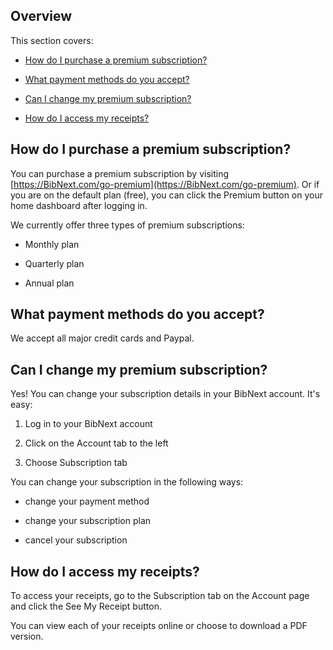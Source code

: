 ## Overview  

This section covers:  

* [How do I purchase a premium subscription?](#purchase)  

* [What payment methods do you accept?](#payment-methods)  

* [Can I change my premium subscription?](#change-subscription)  

* [How do I access my receipts?](#access-receipts)  

<a name='purchase'></a>  

## How do I purchase a premium subscription?  

You can purchase a premium subscription by visiting [https://BibNext.com/go-premium](https://BibNext.com/go-premium). Or if you are on the default plan (free), you can click the Premium button on your home dashboard after logging in.  

We currently offer three types of premium subscriptions:  

* Monthly plan  

* Quarterly plan  

* Annual plan  

<a name='payment-methods'></a>  

## What payment methods do you accept?  

We accept all major credit cards and Paypal.  

<a name='change-subscription'></a>  

## Can I change my premium subscription?  

Yes! You can change your subscription details in your BibNext account. It's easy:  

1. Log in to your BibNext account  

2. Click on the Account tab to the left  

3. Choose Subscription tab  

You can change your subscription in the following ways:  

* change your payment method  

* change your subscription plan  

* cancel your subscription  

<a name='access-receipts'></a>  

## How do I access my receipts?  

To access your receipts, go to the Subscription tab on the Account page and click the See My Receipt button.  

You can view each of your receipts online or choose to download a PDF version.  

